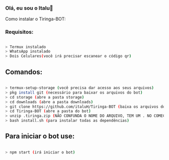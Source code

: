 ### Olá, eu sou o Italu👋

<summary>Como instalar o Tiringa-BOT:</summary>

### Requisitos:

```bash

> Termux instalado
> WhatsApp instalado
> Dois Celulares(você irá precisar escanear o código qr)

```
## Comandos:

```bash

> termux-setup-storage (você precisa dar acesso aos seus arquivos)
> pkg install git (necessário para baixar os arquivos do bot)
> cd storage (abre a pasta storage)
> cd downloads (abre a pasta downloads)
> git clone https://github.com/italuH/Tiringa-BOT (baixa os arquivos do bot)
> cd Tiringa-BOT (abre a pasta do bot)
> unzip .tiringa.zip (NÃO CONFUNDA O NOME DO ARQUIVO, TEM UM . NO COMEÇO)
> bash install.sh (para instalar todas as dependências)

```

## Para iniciar o bot use:

```bash

> npm start (irá iniciar o bot)

```

